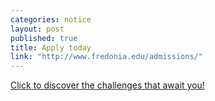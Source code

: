 ```yaml
---
categories: notice
layout: post
published: true
title: Apply today
link: "http://www.fredonia.edu/admissions/"
---
```





 [Click to discover the challenges that await you!](http://www.fredonia.edu/admissions/)
